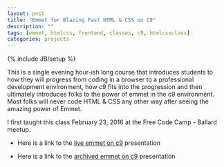 ```yaml
---
layout: post
title: "Emmet for Blazing Fast HTML & CSS on C9"
description: ""
tags: [emmet, htmlcss, frontend, classes, c9, htmlcssclass]
categories: projects
---
```

{% include JB/setup %}

This is a single evening hour-ish long course that introduces students to how they will progress from coding in a browser to a professional development environment, how c9 fits into the progression and then ultimately introduces folks to the power of emmet in the c9 environment. Most folks will never code HTML &amp; CSS any other way after seeing the amazing power of Emmet.

I first taught this class February 23, 2016 at the Free Code Camp - Ballard meetup.

* Here is a link to the [live emmet on c9](http://slides.com/ricmclaughlin/deck/live) presentation

* Here is a link to the [archived emmet on c9](http://slides.com/ricmclaughlin/deck) presentation

